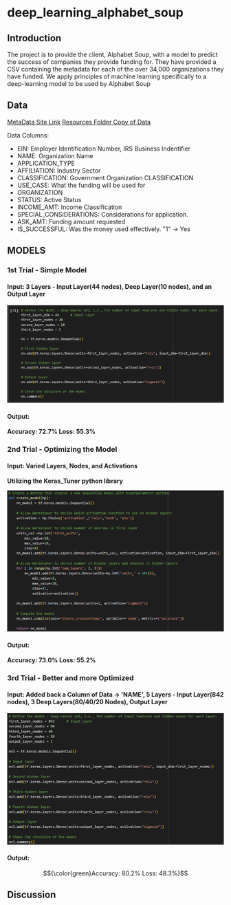 # deep_learning_alphabet_soup

## Introduction

The project is to provide the client, Alphabet Soup, with a model to predict the success of companies they provide funding for. They have provided a CSV containing the metadata for each of the over 34,000 organizations they have funded. 
We apply principles of machine learning specifically to a deep-learning model to be used by Alphabet Soup  

## Data

[MetaData Site Link](https://static.bc-edx.com/data/dl-1-2/m21/lms/starter/charity_data.csv) 
[Resources Folder Copy of Data](https://github.com/StarkArk/deep_learning_alphabet_soup/tree/main/Resources)

Data Columns:
- EIN: Employer Identification Number, IRS Business Indentifier
- NAME: Organization Name
- APPLICATION_TYPE
- AFFILIATION: Industry Sector
- CLASSIFICATION: Government Organization CLASSIFICATION
- USE_CASE: What the funding will be used for
- ORGANIZATION 
- STATUS: Active Status 
- INCOME_AMT: Income Classification
- SPECIAL_CONSIDERATIONS: Considerations for application.
- ASK_AMT: Funding amount requested
- IS_SUCCESSFUL: Was the money used effectively. "1" -> Yes  
  
## MODELS

### 1st Trial - Simple Model 
  
#### Input: 3 Layers - Input Layer(44 nodes), Deep Layer(10 nodes), and an Output Layer
  
![trial model 1](Images/Trial1_Model.PNG)
  
#### Output: 
  
**Accuracy: 72.7%    Loss: 55.3%**
  
### 2nd Trial - Optimizing the Model  
  
#### Input: Varied Layers, Nodes, and Activations  
  
  
**Utilizing the Keras_Tuner python library**  
  
![trial model 2](Images/Trial2_Model.PNG)  
  
#### Output:   
  
**Accuracy: 73.0%    Loss: 55.2%**  
  
### 3rd Trial - Better and more Optimized  
  
#### Input: Added back a Column of Data -> 'NAME', 5 Layers - Input Layer(842 nodes), 3 Deep Layers(80/40/20 Nodes), Output Layer  
  
![trial model 3](Images/Trial3_Model.PNG)  
  
#### Output:  
  
$${\color{green}Accuracy: 80.2%    Loss: 48.3%}$$  
  
## Discussion
  
  

